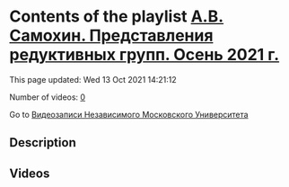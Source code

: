 # Contents of the playlist [А.В. Самохин. Представления редуктивных групп. Осень 2021 г.](https://www.youtube.com/playlist?list=PLp9ABVh6_x4EHRhoW33nkPYjbLmsQ5wRf)

This page updated: Wed 13 Oct 2021 14:21:12

Number of videos: [0](#videos)

Go to [Видеозаписи Независимого Московского Университета](../README.md)

## Description



## Videos

